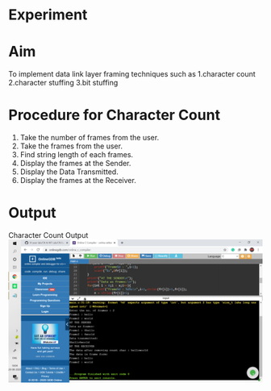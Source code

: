 # Experiment
# Aim
To implement data link layer framing techniques such as 1.character count 2.character stuffing 3.bit stuffing

# Procedure for Character Count

1. Take the number of frames from the user.
2. Take the frames from the user.
3. Find string length of each frames.
4. Display the frames at the Sender.
5. Display the Data Transmitted.
6. Display the frames at the Receiver.
# Output
Character Count Output
![output](Charecter_count.png)
